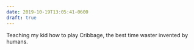 ```yaml
---
date: 2019-10-19T13:05:41-0600
draft: true
---
```




Teaching my kid how to play Cribbage, the best time waster invented by humans.



